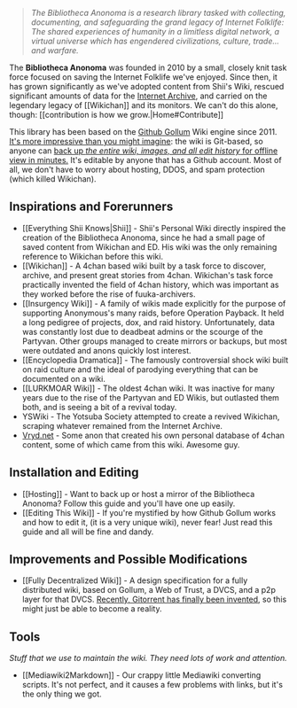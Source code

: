 > _The Bibliotheca Anonoma is a research library tasked with collecting, documenting, and safeguarding the grand legacy of *Internet Folklife*: The shared experiences of humanity in a limitless digital network, a virtual universe which has engendered civilizations, culture, trade... and warfare._

The **Bibliotheca Anonoma** was founded in 2010 by a small, closely knit task force focused on saving the Internet Folklife we've enjoyed. Since then, it has grown significantly as we've adopted content from Shii's Wiki, rescued significant amounts of data for the [Internet Archive](http://archiveteam.org/index.php?title=Bibliotheca_Anonoma#Saved_Websites), and carried on the legendary legacy of [[Wikichan]] and its monitors. We can't do this alone, though: [[contribution is how we grow.|Home#Contribute]]

This library has been based on the [Github Gollum](http://github.com/gollum/gollum) Wiki engine since 2011. [It's more impressive than you might imagine](http://alblue.bandlem.com/2011/05/git-tip-of-week-gollum.html): the wiki is Git-based, so anyone can [back up _the entire wiki, images, and all edit history_ for offline view in minutes.](http://flummox-engineering.blogspot.com/2014/01/how-to-download-github-wiki.html) It's editable by anyone that has a Github account. Most of all, we don't have to worry about hosting, DDOS, and spam protection (which killed Wikichan).

## Inspirations and Forerunners

* [[Everything Shii Knows|Shii]] - Shii's Personal Wiki directly inspired the creation of the Bibliotheca Anonoma, since he had a small page of saved content from Wikichan and ED. His wiki was the only remaining reference to Wikichan before this wiki.
* [[Wikichan]] - A 4chan based wiki built by a task force to discover, archive, and present great stories from 4chan. Wikichan's task force practically invented the field of 4chan history, which was important as they worked before the rise of fuuka-archivers.
* [[Insurgency Wiki]] - A family of wikis made explicitly for the purpose of supporting Anonymous's many raids, before Operation Payback. It held a long pedigree of projects, dox, and raid history. Unfortunately, data was constantly lost due to deadbeat admins or the scourge of the Partyvan. Other groups managed to create mirrors or backups, but most were outdated and anons quickly lost interest. 
* [[Encyclopedia Dramatica]] - The famously controversial shock wiki built on raid culture and the ideal of parodying everything that can be documented on a wiki.
* [[LURKMOAR Wiki]] - The oldest 4chan wiki. It was inactive for many years due to the rise of the Partyvan and ED Wikis, but outlasted them both, and is seeing a bit of a revival today.
* YSWiki - The Yotsuba Society attempted to create a revived Wikichan, scraping whatever remained from the Internet Archive.
* [Vryd.net](http://dir.vyrd.net/) - Some anon that created his own personal database of 4chan content, some of which came from this wiki. Awesome guy.

## Installation and Editing

* [[Hosting]] - Want to back up or host a mirror of the Bibliotheca Anonoma? Follow this guide and you'll have one up easily.
* [[Editing This Wiki]] - If you're mystified by how Github Gollum works and how to edit it, (it is a very unique wiki), never fear! Just read this guide and all will be fine and dandy.

## Improvements and Possible Modifications

* [[Fully Decentralized Wiki]] - A design specification for a fully distributed wiki, based on Gollum, a Web of Trust, a DVCS, and a p2p layer for that DVCS. [Recently, Gitorrent has finally been invented](http://blog.printf.net/articles/2015/05/29/announcing-gittorrent-a-decentralized-github/), so this might just be able to become a reality.

## Tools

*Stuff that we use to maintain the wiki. They need lots of work and attention.*

* [[Mediawiki2Markdown]] - Our crappy little Mediawiki converting scripts. It's not perfect, and it causes a few problems with links, but it's the only thing we got.